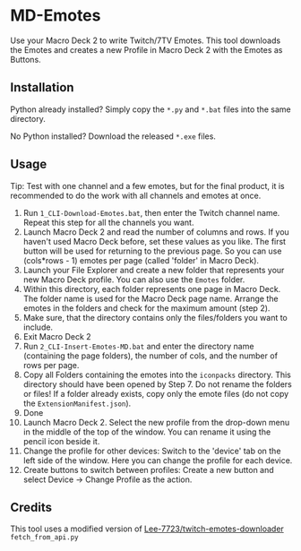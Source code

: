 # MD-Emotes
Use your Macro Deck 2 to write Twitch/7TV Emotes. This tool downloads the Emotes and creates a new Profile in Macro Deck 2 with the Emotes as Buttons.

## Installation
Python already installed? Simply copy the `*.py` and `*.bat` files into the same directory.

No Python installed? Download the released `*.exe` files.

## Usage
Tip: Test with one channel and a few emotes, but for the final product, it is recommended to do the work with all channels and emotes at once.
1. Run `1_CLI-Download-Emotes.bat`, then enter the Twitch channel name. Repeat this step for all the channels you want.
2. Launch Macro Deck 2 and read the number of columns and rows. If you haven't used Macro Deck before, set these values as you like. The first button will be used for returning to the previous page. So you can use (cols*rows - 1) emotes per page (called 'folder' in Macro Deck). 
3. Launch your File Explorer and create a new folder that represents your new Macro Deck profile. You can also use the `Emotes` folder.
4. Within this directory, each folder represents one page in Macro Deck. The folder name is used for the Macro Deck page name. Arrange the emotes in the folders and check for the maximum amount (step 2). 
5. Make sure, that the directory contains only the files/folders you want to include.
6. Exit Macro Deck 2
7. Run `2_CLI-Insert-Emotes-MD.bat` and enter the directory name (containing the page folders), the number of cols, and the number of rows per page.
8. Copy all Folders containing the emotes into the `iconpacks` directory. This directory should have been opened by Step 7. Do not rename the folders or files! If a folder already exists, copy only the emote files (do not copy the `ExtensionManifest.json`).
9. Done
10. Launch Macro Deck 2. Select the new profile from the drop-down menu in the middle of the top of the window. You can rename it using the pencil icon beside it.
11. Change the profile for other devices: Switch to the 'device' tab on the left side of the window. Here you can change the profile for each device.
12. Create buttons to switch between profiles: Create a new button and select Device → Change Profile as  the action.

## Credits
This tool uses a modified version of [Lee-7723/twitch-emotes-downloader](https://github.com/Lee-7723/twitch-emotes-downloader) `fetch_from_api.py`
